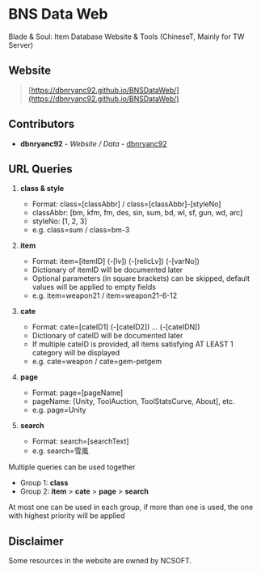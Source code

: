 # BNS Data Web

Blade & Soul: Item Database Website & Tools (ChineseT, Mainly for TW Server)

## Website

> [https://dbnryanc92.github.io/BNSDataWeb/](https://dbnryanc92.github.io/BNSDataWeb/)

## Contributors

* **dbnryanc92** - *Website / Data* - [dbnryanc92](https://github.com/dbnryanc92)

## URL Queries

1. **class & style**
	- Format: class=[classAbbr] / class=[classAbbr]-[styleNo]
	- classAbbr: [bm, kfm, fm, des, sin, sum, bd, wl, sf, gun, wd, arc]
	- styleNo: [1, 2, 3]
	- e.g. class=sum / class=bm-3
    
2. **item**
	- Format: item=[itemID] (-[lv]) (-[relicLv]) (-[varNo])
	- Dictionary of itemID will be documented later
	- Optional parameters (in square brackets) can be skipped, default values will be applied to empty fields
	- e.g. item=weapon21 / item=weapon21-6-12

3. **cate**
	- Format: cate=[cateID1] (-[cateID2]) ... (-[cateIDN])
	- Dictionary of cateID will be documented later
	- If multiple cateID is provided, all items satisfying AT LEAST 1 category will be displayed
	- e.g. cate=weapon / cate=gem-petgem

4. **page**
	- Format: page=[pageName]
	- pageName: [Unity, ToolAuction, ToolStatsCurve, About], etc.
	- e.g. page=Unity

5. **search**
	- Format: search=[searchText]
	- e.g. search=雪風

Multiple queries can be used together

- Group 1: **class**
- Group 2: **item** > **cate** > **page** > **search**

At most one can be used in each group, if more than one is used, the one with highest priority will be applied

## Disclaimer

Some resources in the website are owned by NCSOFT.
